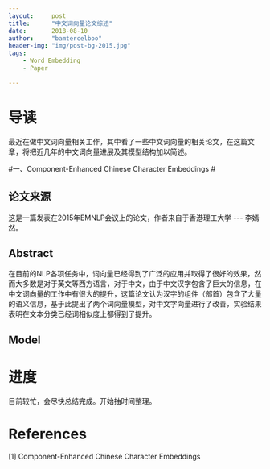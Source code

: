 ```yaml
---
layout:     post
title:      "中文词向量论文综述"
date:       2018-08-10
author:     "bamtercelboo"
header-img: "img/post-bg-2015.jpg"
tags:
    - Word Embedding
    - Paper

---
```



#  导读  #
最近在做中文词向量相关工作，其中看了一些中文词向量的相关论文，在这篇文章，将把近几年的中文词向量进展及其模型结构加以简述。


#一、Component-Enhanced Chinese Character Embeddings #

## 论文来源 ##
这是一篇发表在2015年EMNLP会议上的论文，作者来自于香港理工大学 --- 李嫣然。

## Abstract ##
在目前的NLP各项任务中，词向量已经得到了广泛的应用并取得了很好的效果，然而大多数是对于英文等西方语言，对于中文，由于中文汉字包含了巨大的信息，在中文词向量的工作中有很大的提升，这篇论文认为汉字的组件（部首）包含了大量的语义信息，基于此提出了两个词向量模型，对中文字向量进行了改善，实验结果表明在文本分类已经词相似度上都得到了提升。

## Model ##






#  进度  #
目前较忙，会尽快总结完成。开始抽时间整理。


# References  #
[1] Component-Enhanced Chinese Character Embeddings
 








